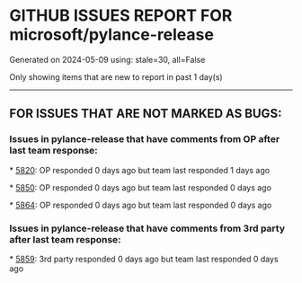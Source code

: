 
# GITHUB ISSUES REPORT FOR microsoft/pylance-release


Generated on 2024-05-09 using: stale=30, all=False


Only showing items that are new to report in past 1 day(s)


---

## FOR ISSUES THAT ARE NOT MARKED AS BUGS:


### Issues in pylance-release that have comments from OP after last team response:


\* [5820](https://github.com/microsoft/pylance-release/issues/5820 "Allow setting --max-old-space-size when using python.analysis.nodeExecutable"): OP responded 0 days ago but team last responded 1 days ago

\* [5850](https://github.com/microsoft/pylance-release/issues/5850 "IntelliSense/Pylance Semantic Highlighting and auto-code-completion is not working"): OP responded 0 days ago but team last responded 0 days ago

\* [5864](https://github.com/microsoft/pylance-release/issues/5864 "Remote extension host terminates unexpectedly"): OP responded 0 days ago but team last responded 0 days ago

### Issues in pylance-release that have comments from 3rd party after last team response:


\* [5859](https://github.com/microsoft/pylance-release/issues/5859 "&quot;requests&quot; is not accessed Pylance. I am getting this problem when trying to import requests,it is already installed in the system but the word get coloured to green instead of white and when l click on it that is the info it shows"): 3rd party responded 0 days ago but team last responded 0 days ago
